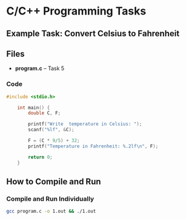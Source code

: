 # C/C++ Programming Tasks  

## Example Task: Convert Celsius to Fahrenheit 

## Files  
- **program.c** – Task 5

### Code  

```c
#include <stdio.h>

	int main() {
		double C, F;

		printf("Write  temperature in Celsius: ");
		scanf("%lf", &C);

		F = (C * 9/5) + 32;
		printf("Temperature in Fahrenheit: %.2lf\n", F);

		return 0;
	}
```
## How to Compile and Run  

### Compile and Run Individually  
```sh
gcc program.c -o 1.out && ./1.out
```

